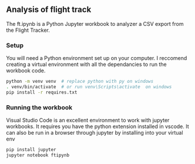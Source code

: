 ## Analysis of flight track

The ft.ipynb is a Python Jupyter workbook to analyzer a CSV export from the Flight Tracker.

### Setup

You will need a Python environment set up on your computer. I reccomend creating a virtual environment with all the dependancies to run the workbook code.
```bash
python -m venv venv  # replace python with py on windows
. venv/bin/activate  # or run venv\Scripts\activate  on windows
pip install -r requires.txt
```

### Running the workbook

Visual Studio Code is an excellent environment to work with jupyter workbooks. It requires you have the python extension installed in vscode.
It can also be run in a browser through jupyter by installing into your virtual env
```bash
pip install jupyter
jupyter notebook ftipynb
```